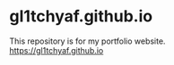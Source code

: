# gl1tchyaf.github.io
This repository is for my portfolio website. 
<br>
https://gl1tchyaf.github.io
